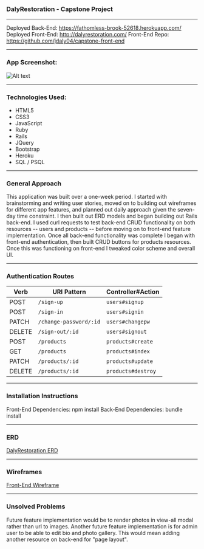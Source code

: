 ### DalyRestoration - Capstone Project
---
Deployed Back-End: https://fathomless-brook-52618.herokuapp.com/
Deployed Front-End: http://dalyrestoration.com/
Front-End Repo: https://github.com/jdaly04/capstone-front-end

---
### App Screenshot:
![Alt text](/assets/styles/images/screenshot_app.png?raw=true "App Screenshot")

---
### Technologies Used:
- HTML5
- CSS3
- JavaScript
- Ruby
- Rails
- JQuery
- Bootstrap
- Heroku
- SQL / PSQL

---
### General Approach
This application was built over a one-week period. I started with brainstorming and writing user stories, moved on to building out wireframes for different app features, and planned out daily approach given the seven-day time constraint. I then built out ERD models and began building out Rails back-end. I used curl requests to test back-end CRUD functionality on both resources -- users and products -- before moving on to front-end feature implementation. Once all back-end functionality was complete I began with front-end authentication, then built CRUD buttons for products resources. Once this was functioning on front-end I tweaked color scheme and overall UI.

---
### Authentication Routes

| Verb   | URI Pattern            | Controller#Action |
|--------|------------------------|-------------------|
| POST   | `/sign-up`             | `users#signup`    |
| POST   | `/sign-in`             | `users#signin`    |
| PATCH  | `/change-password/:id` | `users#changepw`  |
| DELETE | `/sign-out/:id`        | `users#signout`   |
| POST   | `/products`            | `products#create` |
| GET    | `/products`            | `products#index`  |
| PATCH  | `/products/:id`        | `products#update` |
| DELETE | `/products/:id`        |`products#destroy` |

---
### Installation Instructions
Front-End Dependencies: npm install
Back-End Dependencies: bundle install

---
### ERD
[DalyRestoration ERD](https://editor.ponyorm.com/user/jdaly04/DalyRestoration)

---
### Wireframes
[Front-End Wireframe](http://i.imgur.com/zKT2SuA.jpg)

---
### Unsolved Problems
Future feature implementation would be to render photos in view-all modal rather than url to images.
Another future feature implementation is for admin user to be able to edit bio and photo gallery. This would mean adding another resource on back-end for "page layout".
